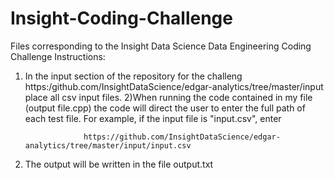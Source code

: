 # Insight-Coding-Challenge
Files corresponding to the Insight Data Science Data Engineering Coding Challenge
Instructions: 
1) In the input section of the repository for the challeng https:/github.com/InsightDataScience/edgar-analytics/tree/master/input place all csv input files.
2)When running the code contained in my file (output file.cpp) the code will direct the user to enter the full path of each test file. For example, if the input file is "input.csv", enter

                    https://github.com/InsightDataScience/edgar-analytics/tree/master/input/input.csv
                    
3) The output will be written in the file output.txt
                    
                    
                    


  
